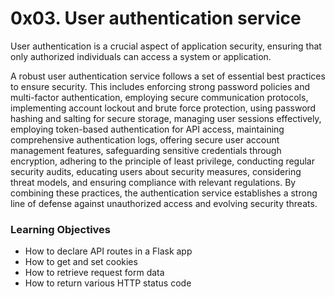 # 0x03. User authentication service

User authentication is a crucial aspect of application security, ensuring that only authorized individuals can access a system or application.

A robust user authentication service follows a set of essential best practices to ensure security. This includes enforcing strong password policies and multi-factor authentication, employing secure communication protocols, implementing account lockout and brute force protection, using password hashing and salting for secure storage, managing user sessions effectively, employing token-based authentication for API access, maintaining comprehensive authentication logs, offering secure user account management features, safeguarding sensitive credentials through encryption, adhering to the principle of least privilege, conducting regular security audits, educating users about security measures, considering threat models, and ensuring compliance with relevant regulations. By combining these practices, the authentication service establishes a strong line of defense against unauthorized access and evolving security threats.

### Learning Objectives

- How to declare API routes in a Flask app
- How to get and set cookies
- How to retrieve request form data
- How to return various HTTP status code
